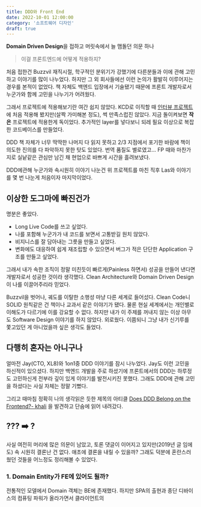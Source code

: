 ```yaml
---
title: DDD와 Front End
date: 2022-10-01 12:00:00
category: '소프트웨어 디자인'
draft: true
---
```


**Domain Driven Design**을 접하고 머릿속에서 늘 맴돌던 의문 하나

> 이걸 프론트엔드에 어떻게 적용하지?

처음 접한건 Buzzvil 재직시절, 학구적인 분위기가 강했기에 다른분들과 이에 관해 고민하고 이야기를 많이 나누었다. 하지만 그 외 회사들에선 이런 논의가 활발히 이루어지는 경우를 본적이 없었다. 책 자체도 백엔드 입장에서 기술됐기 때문에 프론트 개발자로서 누군가와 함께 고민을 나누기가 어려웠다.

그래서 프로젝트에 적용해보기란 여간 쉽지 않았다. KCD로 이직할 때 [인터뷰 프로젝트](https://github.com/goohooh/cash-out)에 처음 적용해 봤지만(살짝 가미해본 정도), 썩 만족스럽진 않았다. 지금 돌이켜보면 **작은** 프로젝트에 적용한게 독이었다. 추가적인 layer를 넣다보니 되레 필요 이상으로 복잡한 코드베이스를 만들었다.

DDD 책 자체가 너무 딱딱한 나머지 다 읽지 못하고 2/3 지점에서 포기한 바람에 책이 의도한 진의를 다 파악하지 못한 탓도 있었다. 번역 품질도 별로였고... FP 때와 마찬가지로 실낱같은 관심만 남긴 채 현업으로 바쁘게 시간을 흘려보냈다.

DDD에관해 누군가와 속시원히 이야기 나눈건 위 프로젝트를 마친 직후 Las와 이야기를 몇 번 나눈게 처음이자 마지막이었다.

## 이상한 도그마에 빠진건가

명분은 좋았다.

- Long Live Code를 쓰고 싶었다.
- 나를 포함해 누군가가 내 코드를 보면서 고통받길 원치 않았다.
- 비지니스를 잘 담아내는 그릇을 만들고 싶었다.
- 변화에도 대응하여 쉽게 재조립할 수 있으면서 버그가 적은 단단한 Application 구조를 만들고 싶었다.

그래서 내가 속한 조직이 정말 미친듯이 빠르게(Painless 하면서) 성공을 만들어 낸다면 개발자로서 성공한 것이라 생각했다. Clean Architecture와 Domain Driven Design이 나를 이끌어주리라 믿었다.

Buzzvil을 벗어나, 궤도를 이탈한 소행성 마냥 다른 세계로 들어섰다. Clean Code니 SOLID 원칙같은 건 책이나 교과서 같은 이야기가 됐다. 물론 현실 세계에서는 개인별로 이해도가 다르기에 이를 강요할 수 없다. 하지만 내가 이 주제를 꺼내지 않는 이상 아무도 Software Design 이야기를 하지 않았다. 외로웠다. 이쯤되니 그냥 내가 신기루를 쫓고있던 게 아니었을까 싶은 생각도 들었다.

## 다행히 혼자는 아니구나

얼마전 Jay(CTO, XL8)와 1on1중 DDD 이야기를 잠시 나누었다. Jay도 이런 고민을 하신적이 있으셨다. 하지만 백엔드 개발을 주로 하셨기에 프론트에서의 DDD는 하루정도 고민하신게 전부라 깊이 있게 이야기를 발전시키진 못했다. 그래도 DDD에 관해 고민을 하셨다는 사실 자체는 정말 기뻤다.

그리고 때마침 정확히 나의 생각읽은 듯한 제목의 아티클 [Does DDD Belong on the Frontend?- khali](https://khalilstemmler.com/articles/typescript-domain-driven-design/ddd-frontend/) 을 발견하고 단숨에 읽어 내려갔다.

## ??? :arrow_right: ?

사실 여전히 머리에 많은 의문이 남았고, 토론 댓글이 이어지고 있지만(2019년 글 임에도) 속 시원히 결론난 건 없다. 애초에 결론을 내릴 수 있을까? 그래도 덕분에 혼란스러웠던 것들을 어느정도 정리해볼 수 있었다.

### 1. Domain Entity가 FE에 있어도 될까?

전통적인 모델에서 Domain 객체는 BE에 존재했다. 하지만 SPA의 출현과 종단 디바이스의 컴퓨팅 파워가 올라가면서 클라이언트의
